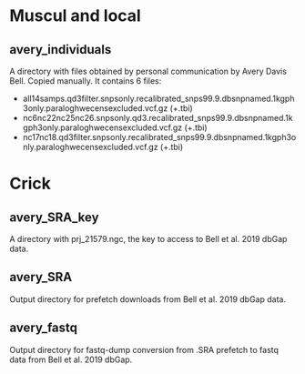 # Muscul and local
## avery_individuals
A directory with files obtained by personal communication by Avery Davis Bell. Copied manually. It contains 6 files:
 
* all14samps.qd3filter.snpsonly.recalibrated_snps99.9.dbsnpnamed.1kgph3only.paraloghwecensexcluded.vcf.gz (+.tbi)
* nc6nc22nc25nc26.snpsonly.qd3.recalibrated_snps99.9.dbsnpnamed.1kgph3only.paraloghwecensexcluded.vcf.gz (+.tbi)
* nc17nc18.qd3filter.snpsonly.recalibrated_snps99.9.dbsnpnamed.1kgph3only.paraloghwecensexcluded.vcf.gz (+.tbi)

# Crick
## avery_SRA_key
A directory with prj_21579.ngc, the key to access to Bell et al. 2019 dbGap data.

## avery_SRA
Output directory for prefetch downloads from Bell et al. 2019 dbGap data.

## avery_fastq
Output directory for fastq-dump conversion from .SRA prefetch to fastq data from Bell et al. 2019 dbGap.